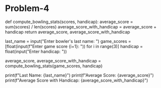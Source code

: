 # Problem-4
def compute_bowling_stats(scores, handicap):
    average_score = sum(scores) / len(scores)
    average_score_with_handicap = average_score + handicap
    return average_score, average_score_with_handicap

last_name = input("Enter bowler's last name: ")
game_scores = [float(input(f"Enter game score {i+1}: ")) for i in range(3)]
handicap = float(input("Enter handicap: "))

average_score, average_score_with_handicap = compute_bowling_stats(game_scores, handicap)

print(f"Last Name: {last_name}")
print(f"Average Score: {average_score}")
print(f"Average Score with Handicap: {average_score_with_handicap}")
